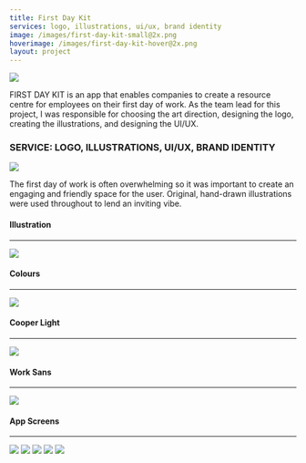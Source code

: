 ```yaml
---
title: First Day Kit
services: logo, illustrations, ui/ux, brand identity
image: /images/first-day-kit-small@2x.png
hoverimage: /images/first-day-kit-hover@2x.png
layout: project
---
```


<img class="img-flex load-hidden" src="{{ site.baseurl }}/images/first-day-kit-ipad.png" />

FIRST DAY KIT is an app that enables companies to create a resource centre for employees on their first day of work. As the team lead for this project, I was responsible for choosing the art direction, designing the logo, creating the illustrations, and designing the UI/UX.

<h3 class="pad-t pad-b">SERVICE: LOGO, ILLUSTRATIONS, UI/UX, BRAND IDENTITY</h3>

<img class="img-flex load-hidden" src="{{ site.baseurl }}/images/first-day-kit-logo-explain@2x.png"/>

The first day of work is often overwhelming so it was important to create an
engaging and friendly space for the user. Original, hand-drawn illustrations
were used throughout to lend an inviting vibe.

<h4>Illustration</h4><hr>
<img class="img-flex load-hidden" src="{{ site.baseurl }}/images/first-day-kit-illustration.png" />

<h4>Colours</h4><hr>
<img class="img-flex load-hidden push-2" src="{{ site.baseurl }}/images/first-day-kit-colours@2x.png" />

<div class="grid push-2">
  <div class="unit s-2-3 m-2-3 pad-r">
    <h4>Cooper Light</h4><hr>
    <img class="img-flex load-hidden" src="{{ site.baseurl }}/images/cooper-light.svg" />
  </div>
  <div class="unit s-1-3 m-1-3">
    <h4>Work Sans</h4><hr>
    <img class="img-flex load-hidden" src="{{ site.baseurl }}/images/work-sans.svg" />
  </div>
</div>

<h4>App Screens</h4><hr>
<img class="img-flex load-hidden push" src="{{ site.baseurl }}/images/first-day-kit-home.png" />
<img class="img-flex load-hidden push" src="{{ site.baseurl }}/images/first-day-kit-people.png" />
<img class="img-flex load-hidden push" src="{{ site.baseurl }}/images/first-day-kit-events.png" />
<img class="img-flex load-hidden push" src="{{ site.baseurl }}/images/first-day-kit-map.png" />
<img class="img-flex load-hidden push" src="{{ site.baseurl }}/images/first-day-kit-resources.png" />
